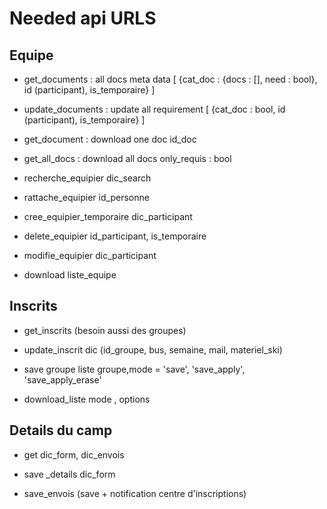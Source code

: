 # Needed api URLS 

## Equipe

- get_documents : all docs meta data
	[ {cat_doc : {docs : [], need : bool}, id (participant), is_temporaire}  ]
- update_documents : update all requirement
	[ {cat_doc : bool, id (participant), is_temporaire} ]
- get_document : download one doc
	id_doc
- get_all_docs : download all docs
	only_requis : bool

- recherche_equipier
	dic_search

- rattache_equipier 
	id_personne

- cree_equipier_temporaire 
	dic_participant

- delete_equipier
	id_participant, is_temporaire

- modifie_equipier
	dic_participant

- download liste_equipe


## Inscrits

- get_inscrits (besoin aussi des groupes)

- update_inscrit 
	dic (id_groupe, bus, semaine, mail, materiel_ski)

- save groupe
	liste groupe,mode = 'save', 'save_apply', 'save_apply_erase'

- download_liste
	mode , options

## Details du camp

- get
	dic_form, dic_envois

- save _details
	dic_form

- save_envois (save + notification centre d'inscriptions)

